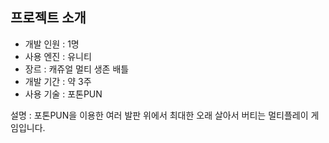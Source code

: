 ## 프로젝트 소개

- 개발 인원 : 1명
- 사용 엔진 : 유니티
- 장르 : 캐쥬얼 멀티 생존 배틀
- 개발 기간 : 약 3주
- 사용 기술 : 포톤PUN
  
설명 : 포톤PUN을 이용한 여러 발판 위에서 최대한 오래 살아서 버티는 멀티플레이 게임입니다. 
